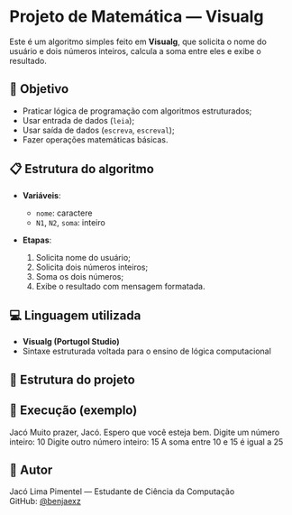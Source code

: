 # Projeto de Matemática — Visualg

Este é um algoritmo simples feito em **Visualg**, que solicita o nome do usuário e dois números inteiros, calcula a soma entre eles e exibe o resultado.

## 🎯 Objetivo

- Praticar lógica de programação com algoritmos estruturados;
- Usar entrada de dados (`leia`);
- Usar saída de dados (`escreva`, `escreval`);
- Fazer operações matemáticas básicas.

## 📋 Estrutura do algoritmo

- **Variáveis**:
  - `nome`: caractere
  - `N1`, `N2`, `soma`: inteiro

- **Etapas**:
  1. Solicita nome do usuário;
  2. Solicita dois números inteiros;
  3. Soma os dois números;
  4. Exibe o resultado com mensagem formatada.

## 💻 Linguagem utilizada

- **Visualg (Portugol Studio)**
- Sintaxe estruturada voltada para o ensino de lógica computacional

## 📁 Estrutura do projeto


## 📌 Execução (exemplo)

Jacó
Muito prazer, Jacó.
Espero que você esteja bem.
Digite um número inteiro:
10
Digite outro número inteiro:
15
A soma entre 10 e 15 é igual a 25

## 🧠 Autor

Jacó Lima Pimentel — Estudante de Ciência da Computação  
GitHub: [@benjaexz](https://github.com/benjaexz)
